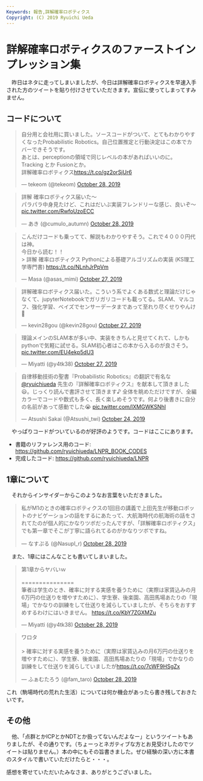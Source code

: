 ```yaml
---
Keywords: 報告,詳解確率ロボティクス
Copyright: (C) 2019 Ryuichi Ueda
---
```


# 詳解確率ロボティクスのファーストインプレッション集

　昨日はネタに走ってしまいましたが、今日は詳解確率ロボティクスを早速入手された方のツイートを貼り付けさせていただきます。宣伝に使ってしまってすみません。


## コードについて

<blockquote class="twitter-tweet" data-partner="tweetdeck"><p lang="ja" dir="ltr">自分用と会社用に買いました。ソースコードがついて、とてもわかりやすくなったProbabilistic Robotics。自己位置推定と行動決定はこの本でカバーできそうです。<br>あとは、perceptionの領域で同じレベルの本があればいいのに。Tracking とか Fusionとか。<br>詳解確率ロボティクス<a href="https://t.co/gz2orSjUr6">https://t.co/gz2orSjUr6</a></p>&mdash; tekeom (@tekeom) <a href="https://twitter.com/tekeom/status/1188633011840937984?ref_src=twsrc%5Etfw">October 28, 2019</a></blockquote>
<script async src="https://platform.twitter.com/widgets.js" charset="utf-8"></script>

<blockquote class="twitter-tweet" data-partner="tweetdeck"><p lang="ja" dir="ltr">詳解 確率ロボティクス届いた〜<br>パラパラ中身見たけど、これはだいぶ実装フレンドリーな感じ、良いぞ〜 <a href="https://t.co/RwfoUzoECC">pic.twitter.com/RwfoUzoECC</a></p>&mdash; あき (@cumulo_autumn) <a href="https://twitter.com/cumulo_autumn/status/1188718930002448384?ref_src=twsrc%5Etfw">October 28, 2019</a></blockquote>
<script async src="https://platform.twitter.com/widgets.js" charset="utf-8"></script>

<blockquote class="twitter-tweet" data-partner="tweetdeck"><p lang="ja" dir="ltr">こんだけコードも乗ってて、解説もわかりやすそう。これで４０００円代は神。<br>今日から読む！！<br>&gt; 詳解 確率ロボティクス Pythonによる基礎アルゴリズムの実装 (KS理工学専門書)  <a href="https://t.co/NLnhJrPpVm">https://t.co/NLnhJrPpVm</a></p>&mdash; Masa (@asas_mimi) <a href="https://twitter.com/asas_mimi/status/1188385909755899904?ref_src=twsrc%5Etfw">October 27, 2019</a></blockquote>
<script async src="https://platform.twitter.com/widgets.js" charset="utf-8"></script>

<blockquote class="twitter-tweet" data-partner="tweetdeck"><p lang="ja" dir="ltr">詳解確率ロボティクス届いた。こういう系でよくある数式と理論だけじゃなくて、jupyterNotebookでガリガリコードも載ってる。SLAM、マルコフ、強化学習、ベイズでセンサーデータまであって至れり尽くせりやんけ🥰</p>&mdash; kevin28gou (@kevin28gou) <a href="https://twitter.com/kevin28gou/status/1188331092606013441?ref_src=twsrc%5Etfw">October 27, 2019</a></blockquote>
<script async src="https://platform.twitter.com/widgets.js" charset="utf-8"></script>

<blockquote class="twitter-tweet"><p lang="ja" dir="ltr">理論メインのSLAM本が多い中、実装をきちんと見せてくれて、しかもpythonで気軽に試せる。SLAM初心者はこの本から入るのが良さそう。 <a href="https://t.co/EU4ekp5dU3">pic.twitter.com/EU4ekp5dU3</a></p>&mdash; Miyatti (@y4tk38) <a href="https://twitter.com/y4tk38/status/1188451272359211009?ref_src=twsrc%5Etfw">October 27, 2019</a></blockquote> <script async src="https://platform.twitter.com/widgets.js" charset="utf-8"></script>

<blockquote class="twitter-tweet" data-partner="tweetdeck"><p lang="ja" dir="ltr">自律移動技術の聖書『Probabilistic Robotics』の翻訳で有名な<a href="https://twitter.com/ryuichiueda?ref_src=twsrc%5Etfw">@ryuichiueda</a> 先生の『詳解確率ロボティクス』を献本して頂きました😃。じっくり読んで書評させて頂きます♪ 全体を眺めただけですが、全編カラーでコードや数式も多く、長く楽しめそうです。何より後書きに自分の名前があって感動でした😭 <a href="https://t.co/lXMGWKSNhI">pic.twitter.com/lXMGWKSNhI</a></p>&mdash; Atsushi Sakai (@Atsushi_twi) <a href="https://twitter.com/Atsushi_twi/status/1187333365986250752?ref_src=twsrc%5Etfw">October 24, 2019</a></blockquote>
<script async src="https://platform.twitter.com/widgets.js" charset="utf-8"></script>


　やっぱりコードがついているのが好評のようです。コードはここにあります。

* 書籍のリファレンス用のコード: https://github.com/ryuichiueda/LNPR_BOOK_CODES
* 完成したコード: https://github.com/ryuichiueda/LNPR

## 1章について


　それからインサイダーからこのようなお言葉をいただきました。

<blockquote class="twitter-tweet" data-partner="tweetdeck"><p lang="ja" dir="ltr">私がM1のときの確率ロボティクスの1回目の講義で上田先生が移動ロボットのナビゲーションの話をするにあたって、大航海時代の航海術の話をされてたのが個人的にかなりツボだったんですが、「詳解確率ロボティクス」でも第一章でそこが丁寧に語られてるのがかなりツボですね。</p>&mdash; なすぷる (@Nasupl_r) <a href="https://twitter.com/Nasupl_r/status/1188811080924950528?ref_src=twsrc%5Etfw">October 28, 2019</a></blockquote>
<script async src="https://platform.twitter.com/widgets.js" charset="utf-8"></script>

　また、1章にはこんなことも書いてしまいました。

<blockquote class="twitter-tweet" data-partner="tweetdeck"><p lang="ja" dir="ltr">第1章からヤバいｗ<br><br>===============<br>筆者は学生のとき、確率に対する実感を養うために（実際は家賃込みの月6万円の仕送りを増やすために）、学生寮、後楽園、高田馬場あたりの「現場」でかなりの訓練をして仕送りを減らしていましたが、そちらをおすすめするわけにはいきません。 <a href="https://t.co/KbY7ZGXMZu">https://t.co/KbY7ZGXMZu</a></p>&mdash; Miyatti (@y4tk38) <a href="https://twitter.com/y4tk38/status/1188682410537340928?ref_src=twsrc%5Etfw">October 28, 2019</a></blockquote>
<script async src="https://platform.twitter.com/widgets.js" charset="utf-8"></script>

<blockquote class="twitter-tweet" data-partner="tweetdeck"><p lang="ja" dir="ltr">ワロタ<br><br>&gt; 確率に対する実感を養うために（実際は家賃込みの月6万円の仕送りを増やすために）、学生寮、後楽園、高田馬場あたりの「現場」でかなりの訓練をして仕送りを減らしていましたが<a href="https://t.co/7cWF9HSgZx">https://t.co/7cWF9HSgZx</a></p>&mdash; ふぁむたろう (@fam_taro) <a href="https://twitter.com/fam_taro/status/1188679140871815168?ref_src=twsrc%5Etfw">October 28, 2019</a></blockquote>
<script async src="https://platform.twitter.com/widgets.js" charset="utf-8"></script>


これ（駒場時代の荒れた生活）については何か機会があったら書き残しておきたいです。

## その他

　他、「点群とかICPとかNDTとか扱ってないんだよなー」というツイートもありましたが、その通りです。（ちょーっとネガティブな方とお見受けしたのでツイートは貼りません。）本の中にもその旨書きました。ぜひ経験の深い方に本書のスタイルで書いていただけたらと・・・。


感想を寄せていただいたみなさま、ありがとうございました。

